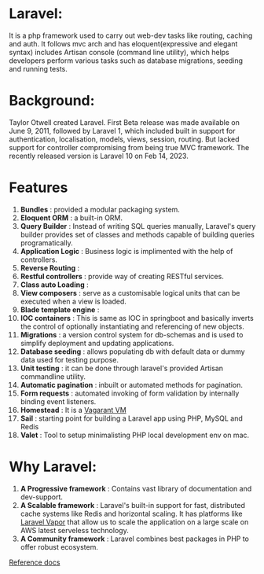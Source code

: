 # Laravel:
It is a php framework used to carry out web-dev tasks like routing, caching and auth. It follows mvc arch and has eloquent(expressive and elegant syntax) includes Artisan console (command line utility), which helps developers perform various tasks such as database migrations, seeding and running tests.  

# Background: 
Taylor Otwell created Laravel. 
First Beta release was made available on June 9, 2011, followed by Laravel 1, which included built in support for authentication, localisation, models, views, session, routing. But lacked support for controller compromising from being true MVC framework. 
The recently released version is Laravel 10 on Feb 14, 2023.  

# Features
1. **Bundles** : provided a modular packaging system.
2. **Eloquent ORM** : a built-in ORM.
3. **Query Builder** : Instead of writing SQL queries manually, Laravel's query builder provides set of classes and methods capable of building queries programatically. 
4. **Application Logic** : Business logic is implimented with the help of controllers.
5. **Reverse Routing** : 
6. **Restful controllers** : provide way of creating RESTful services. 
7. **Class auto Loading** : 
8. **View composers** : serve as a customisable logical units that can be executed when a view is loaded.
9. **Blade template engine** : 
10. **IOC containers** : This is same as IOC in springboot and basically inverts the control of optionally instantiating and referencing of new objects. 
11. **Migrations** : a version control system for db-schemas and is used to simplify deployment and updating applications.
12. **Database seeding** : allows populating db with default data or dummy data used for testing purpose.
13. **Unit testing** :  it can be done through laravel's provided Artisan commandline utility.
14. **Automatic pagination** : inbuilt or automated methods for pagination. 
15. **Form requests** : automated invoking of form validation by internally binding event listeners.
16. **Homestead** : It is a [Vagarant VM](https://laravel.com/docs/10.x/homestead) 
17. **Sail** : starting point for building a Laravel app using PHP, MySQL and Redis 
18. **Valet** : Tool to setup minimalisting PHP local development env on mac. 

# Why Laravel:
1. **A Progressive framework** : Contains vast library of documentation and dev-support.
2. **A Scalable framework** : Laravel's built-in support for fast, distributed cache systems like Redis and horizontal scaling. It has platforms like [Laravel Vapor](https://docs.vapor.build/introduction.html) that allow us to scale the application on a large scale on AWS latest serveless technology.
3. **A Community framework** : Laravel combines best packages in PHP to offer robust ecosystem. 

[Reference docs](https://laravel.com/docs/10.x)
